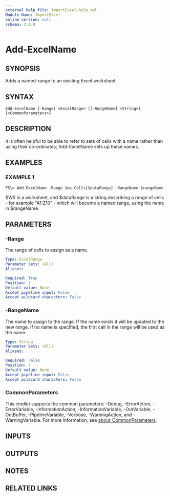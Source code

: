 ```yaml
---
external help file: ImportExcel-help.xml
Module Name: ImportExcel
online version: null
schema: 2.0.0
---
```


# Add-ExcelName

## SYNOPSIS

Adds a named-range to an existing Excel worksheet.

## SYNTAX

```text
Add-ExcelName [-Range] <ExcelRange> [[-RangeName] <String>] [<CommonParameters>]
```

## DESCRIPTION

It is often helpful to be able to refer to sets of cells with a name rather than using their co-ordinates; Add-ExcelName sets up these names.

## EXAMPLES

### EXAMPLE 1

```text
PS\> Add-ExcelName -Range $ws.Cells[$dataRange] -RangeName $rangeName
```

$WS is a worksheet, and $dataRange is a string describing a range of cells - for example "A1:Z10" - which will become a named range, using the name in $rangeName.

## PARAMETERS

### -Range

The range of cells to assign as a name.

```yaml
Type: ExcelRange
Parameter Sets: (All)
Aliases:

Required: True
Position: 1
Default value: None
Accept pipeline input: False
Accept wildcard characters: False
```

### -RangeName

The name to assign to the range. If the name exists it will be updated to the new range. If no name is specified, the first cell in the range will be used as the name.

```yaml
Type: String
Parameter Sets: (All)
Aliases:

Required: False
Position: 2
Default value: None
Accept pipeline input: False
Accept wildcard characters: False
```

### CommonParameters

This cmdlet supports the common parameters: -Debug, -ErrorAction, -ErrorVariable, -InformationAction, -InformationVariable, -OutVariable, -OutBuffer, -PipelineVariable, -Verbose, -WarningAction, and -WarningVariable. For more information, see [about\_CommonParameters](http://go.microsoft.com/fwlink/?LinkID=113216).

## INPUTS

## OUTPUTS

## NOTES

## RELATED LINKS

